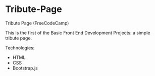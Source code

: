 # Tribute-Page
Tribute Page (FreeCodeCamp)

This is the first of the Basic Front End Development Projects: a simple tribute page.

Technologies:
- HTML
- CSS
- Bootstrap.js
